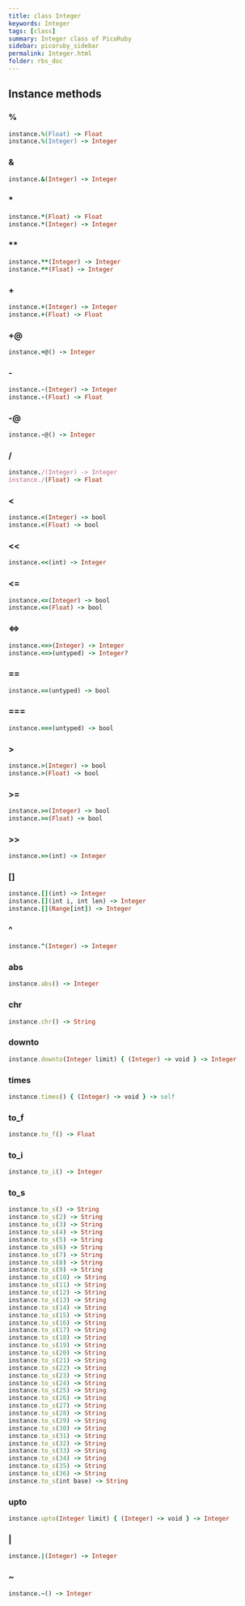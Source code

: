 ```yaml
---
title: class Integer
keywords: Integer
tags: [class]
summary: Integer class of PicoRuby
sidebar: picoruby_sidebar
permalink: Integer.html
folder: rbs_doc
---
```

## Instance methods
### %

```ruby
instance.%(Float) -> Float
instance.%(Integer) -> Integer
```
### &

```ruby
instance.&(Integer) -> Integer
```
### *

```ruby
instance.*(Float) -> Float
instance.*(Integer) -> Integer
```
### **

```ruby
instance.**(Integer) -> Integer
instance.**(Float) -> Integer
```
### +

```ruby
instance.+(Integer) -> Integer
instance.+(Float) -> Float
```
### +@

```ruby
instance.+@() -> Integer
```
### -

```ruby
instance.-(Integer) -> Integer
instance.-(Float) -> Float
```
### -@

```ruby
instance.-@() -> Integer
```
### /

```ruby
instance./(Integer) -> Integer
instance./(Float) -> Float
```
### <

```ruby
instance.<(Integer) -> bool
instance.<(Float) -> bool
```
### <<

```ruby
instance.<<(int) -> Integer
```
### <=

```ruby
instance.<=(Integer) -> bool
instance.<=(Float) -> bool
```
### <=>

```ruby
instance.<=>(Integer) -> Integer
instance.<=>(untyped) -> Integer?
```
### ==

```ruby
instance.==(untyped) -> bool
```
### ===

```ruby
instance.===(untyped) -> bool
```
### >

```ruby
instance.>(Integer) -> bool
instance.>(Float) -> bool
```
### >=

```ruby
instance.>=(Integer) -> bool
instance.>=(Float) -> bool
```
### >>

```ruby
instance.>>(int) -> Integer
```
### []

```ruby
instance.[](int) -> Integer
instance.[](int i, int len) -> Integer
instance.[](Range[int]) -> Integer
```
### ^

```ruby
instance.^(Integer) -> Integer
```
### abs

```ruby
instance.abs() -> Integer
```
### chr

```ruby
instance.chr() -> String
```
### downto

```ruby
instance.downto(Integer limit) { (Integer) -> void } -> Integer
```
### times

```ruby
instance.times() { (Integer) -> void } -> self
```
### to_f

```ruby
instance.to_f() -> Float
```
### to_i

```ruby
instance.to_i() -> Integer
```
### to_s

```ruby
instance.to_s() -> String
instance.to_s(2) -> String
instance.to_s(3) -> String
instance.to_s(4) -> String
instance.to_s(5) -> String
instance.to_s(6) -> String
instance.to_s(7) -> String
instance.to_s(8) -> String
instance.to_s(9) -> String
instance.to_s(10) -> String
instance.to_s(11) -> String
instance.to_s(12) -> String
instance.to_s(13) -> String
instance.to_s(14) -> String
instance.to_s(15) -> String
instance.to_s(16) -> String
instance.to_s(17) -> String
instance.to_s(18) -> String
instance.to_s(19) -> String
instance.to_s(20) -> String
instance.to_s(21) -> String
instance.to_s(22) -> String
instance.to_s(23) -> String
instance.to_s(24) -> String
instance.to_s(25) -> String
instance.to_s(26) -> String
instance.to_s(27) -> String
instance.to_s(28) -> String
instance.to_s(29) -> String
instance.to_s(30) -> String
instance.to_s(31) -> String
instance.to_s(32) -> String
instance.to_s(33) -> String
instance.to_s(34) -> String
instance.to_s(35) -> String
instance.to_s(36) -> String
instance.to_s(int base) -> String
```
### upto

```ruby
instance.upto(Integer limit) { (Integer) -> void } -> Integer
```
### |

```ruby
instance.|(Integer) -> Integer
```
### ~

```ruby
instance.~() -> Integer
```
